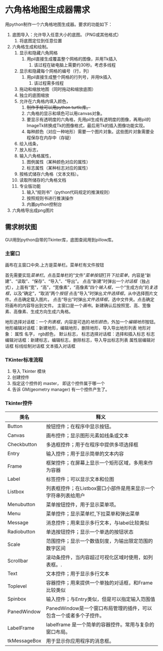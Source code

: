 # 六角格地图生成器需求

用python制作一个六角格地图生成器。要求的功能如下：

1. 底图导入：允许导入任意大小的底图。（PNG或其他格式）
   1. 将底图定位到任意位置
2. 六角格生成和绘制。
   1. 显示和隐藏六角网格
      1. 用pil直接生成覆盖整个网格的图像，并用Tk插入
         1. 该过程在破电脑上需要约30秒。考虑多线程
   2. 显示和隐藏每个网格的编号（行，列）
      1. 用pil直接生成整个网格的行列号，并用tk插入
         1. 该过程需多线程
   3. 拖动和缩放地图（同时拖动和缩放底图）
   4. 独立的底图缩放
   5. 允许在六角格内填入颜色，
      1. ~~制作手绘可以用python turtle库。~~
      2. 六角格的显示和填色可以用canvas对象。
      3. 要显示有透明度的六角格，先用pil生成有透明度的图像，再用pil的ImageTk转换成Tk的图像格式，最后用Tk的插入图像功能实现。
      4. 每种颜色（对应一种地形）需要一个图片对象。这些图片对象需要全程保存在内存中（存疑）
   6. 绘入线条，
   7. 放入标志，
   8. 输入六角格属性，
      1. 图例属性（某种颜色对应的属性）
      2. 标志属性（某种标志对应的属性）
   9. 按格式储存六角格（文本文档）。
   10. 读取所储存的六角格文档
   11. 专业版功能
       1. 输入“规则书”（python代码规定的推演规则）
       2. 按照规则书进行推演操作
       3. 内置python控制台
3. 六角格导出成png图片

## 需求树状图

GUI用到python自带的Tkinter库，底图查阅用到pillow库。

### 主窗口

画布在主窗口中央.上方是菜单栏。菜单栏有文件按钮


首先需要实现*菜单栏*。点击菜单栏的“文件”*菜单按钮*打开*下拉菜单*，内容是“新建”、“读取”、“保存”、“导入”、“导出”。
点击“新建”时弹出一个*对话框*（独占式），上面有“宽”，“高”，“宽像素”，“高像素”四个*输入框*，一个“生成方向”的*复选框*，以及“确定”，“取消”两个*按钮*
点击“导入”时弹出*文件选择框*，从中选择图片文件。点击确定载入图片。
点击“导出”时弹出*文件选择框*，选中文件夹。点击确定将画布的内容导出到文件。
主窗口是一个*画布*。新建确认后按照宽、高、宽像素、高像素、生成方向生成六角格。

地形选择对话框：一个*列表框*，内容是可选的*地形颜色*，外加一个*编辑地形*按钮。
地形编辑对话框：新建地形，编辑地形，删除地形，导入导出地形列表
   地形对象：
   属性
   名字，
   rgb颜色，
   默认标志，
标志选择对话框：选择和插入标志
标志编辑对话框：新建标志，编辑标志，删除标志，导入导出标志列表
属性层编辑对话框
标线绘制对话框
文本插入对话框

### TKinter标准流程

1. 导入 Tkinter 模块
2. 创建控件
3. 指定这个控件的 master， 即这个控件属于哪一个
4. 告诉 GM(geometry manager) 有一个控件产生了。

### Tkinter控件
|类名|释义|
|-|-|
|Button|按钮控件；在程序中显示按钮。|
|Canvas|画布控件；显示图形元素如线条或文本|
|Checkbutton|多选框控件；用于在程序中提供多项选择框|
|Entry|输入控件；用于显示简单的文本内容|
|Frame|框架控件；在屏幕上显示一个矩形区域，多用来作为容器|
|Label|标签控件；可以显示文本和位图|
|Listbox|列表框控件；在Listbox窗口小部件是用来显示一个字符串列表给用户|
|Menubutton|菜单按钮控件，用于显示菜单项。|
|Menu|菜单控件；显示菜单栏,下拉菜单和弹出菜单|
|Message|消息控件；用来显示多行文本，与label比较类似|
|Radiobutton|单选按钮控件；显示一个单选的按钮状态|
|Scale|范围控件；显示一个数值刻度，为输出限定范围的数字区间|
|Scrollbar|滚动条控件，当内容超过可视化区域时使用，如列表框。.|
|Text|文本控件；用于显示多行文本|
|Toplevel|容器控件；用来提供一个单独的对话框，和Frame比较类似|
|Spinbox|输入控件；与Entry类似，但是可以指定输入范围值|
|PanedWindow|PanedWindow是一个窗口布局管理的插件，可以包含一个或者多个子控件。|
|LabelFrame|labelframe 是一个简单的容器控件。常用与复杂的窗口布局。|
|tkMessageBox|用于显示你应用程序的消息框。|

